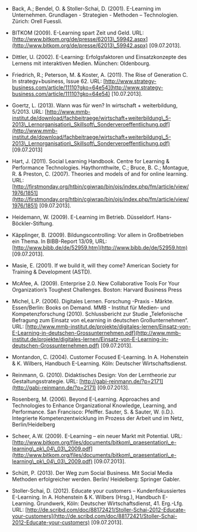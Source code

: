 <!-- filename: 99_Literatur.md -->
<!-- title: Literatur -->

- Back, A.; Bendel, O. & Stoller-Schai, D. (2001). E-Learning im Unternehmen. Grundlagen - Strategien - Methoden – Technologien. Zürich: Orell Fuessli.

- BITKOM (2009). E-Learning spart Zeit und Geld. URL: [http://www.bitkom.org/de/presse/62013\_59942.aspx](http://www.bitkom.org/de/presse/62013\_59942.aspx) \[09.07.2013].

- Dittler, U. (2002). E-Learning: Erfolgsfaktoren und Einsatzkonzepte des Lernens mit interaktiven Medien. München: Oldenbourg.

- Friedrich, R.; Peterson, M. & Koster, A. (2011). The Rise of Generation C. In strategy+business, Issue 62. URL: [http://www.strategy-business.com/article/11110?gko=64e54](http://www.strategy-business.com/article/11110?gko=64e54) \[10.07.2013].

- Goertz, L. (2013). Wann was für wen? In wirtschaft + weiterbildung, 5/2013. URL: [http://www.mmb-institut.de/download/fachbeitraege/wirtschaft+weiterbildung\_5-2013\_Lernorganisation\_Skillsoft\_Sonderveroeffentlichung.pdf](http://www.mmb-institut.de/download/fachbeitraege/wirtschaft+weiterbildung\_5-2013\_Lernorganisation\_Skillsoft\_Sonderveroeffentlichung.pdf) \[09.07.2013]

- Hart, J. (2011). Social Learning Handbook. Centre for Learning & Performance Technologies. Haythornthwite, C.; Bruce, B. C.; Montague, R. & Preston, C. (2007). Theories and models of and for online learning. URL: [http://firstmonday.org/htbin/cgiwrap/bin/ojs/index.php/fm/article/view/1976/1851](http://firstmonday.org/htbin/cgiwrap/bin/ojs/index.php/fm/article/view/1976/1851) \[09.07.2013].

- Heidemann, W. (2009). E-Learning im Betrieb. Düsseldorf. Hans-Böckler-Stiftung.

- Käpplinger, B. (2009). Bildungscontrolling: Vor allem in Großbetrieben ein Thema. In BIBB-Report 13/09, URL: [http://www.bibb.de/de/52959.htm](http://www.bibb.de/de/52959.htm) \[09.07.2013].

- Masie, E. (2001). If we build it, will they come? American Society for Training & Development (ASTD).

- McAfee, A. (2009). Enterprise 2.0. New Collaborative Tools For Your Organization’s Toughest Challenges. Boston: Harvard Business Press

- Michel, L.P. (2006). Digitales Lernen. Forschung -Praxis - Märkte. Essen/Berlin: Books on Demand. MMB - Institut für Medien- und Kompetenzforschung (2010). Schlussbericht zur Studie „Telefonische Befragung zum Einsatz von eLearning in deutschen Großunternehmen“. URL: [http://www.mmb-institut.de/projekte/digitales-lernen/Einsatz-von-E-Learning-in-deutschen-Grossunternehmen.pdf](http://www.mmb-institut.de/projekte/digitales-lernen/Einsatz-von-E-Learning-in-deutschen-Grossunternehmen.pdf) \[09.07.2013].

- Montandon, C. (2004). Customer Focused E-Learning. In A. Hohenstein & K. Wilbers, Handbuch E-Learning. Köln: Deutscher Wirtschaftsdienst.

- Reinmann, G. (2010). Didaktisches Design: Von der Lerntheorie zur Gestaltungsstrategie. URL: [http://gabi-reinmann.de/?p=2171](http://gabi-reinmann.de/?p=2171) \[09.07.2013].

- Rosenberg, M. (2006). Beyond E-Learning. Approaches and Technologies to Enhance Organizational Knowledge, Learning, and Performance. San Francisco: Pfeiffer. Sauter, S. & Sauter, W. (i.D.). Integrierte Kompetenzentwicklung im Prozess der Arbeit und im Netz, Berlin/Heidelberg

- Scheer, A.W. (2009). E-Learning – ein neuer Markt mit Potential. URL: [http://www.bitkom.org/files/documents/bitkom\_praesentation\_e-learning\_pk\_04\_03\_2009.pdf](http://www.bitkom.org/files/documents/bitkom\_praesentation\_e-learning\_pk\_04\_03\_2009.pdf) \[09.07.2013].

- Schütt, P. (2013). Der Weg zum Social Business. Mit Social Media Methoden erfolgreicher werden. Berlin/ Heidelberg: Springer Gabler.

- Stoller-Schai, D. (2012). Educate your customers – Kundenfokussiertes E-Learning. In A. Hohenstein & K. Wilbers (Hrsg.), Handbuch E-Learning. Grundwerk, Köln: Deutscher Wirtschaftsdienst, 41. Erg.-Lfg. URL: [http://de.scribd.com/doc/88172421/Stoller-Schai-2012-Educate-your-customers](http://de.scribd.com/doc/88172421/Stoller-Schai-2012-Educate-your-customers) \[09.07.2013].
